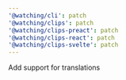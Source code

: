 ```yaml
---
'@watching/cli': patch
'@watching/clips': patch
'@watching/clips-preact': patch
'@watching/clips-react': patch
'@watching/clips-svelte': patch
---
```


Add support for translations
